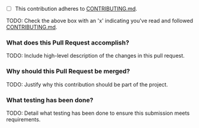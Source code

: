 - [ ] This contribution adheres to [CONTRIBUTING.md](https://github.com/ni/niveristand-scan-engine-module-libraries/blob/main/CONTRIBUTING.md).

TODO: Check the above box with an 'x' indicating you've read and followed [CONTRIBUTING.md](https://github.com/ni/niveristand-scan-engine-module-libraries/blob/main/CONTRIBUTING.md).

### What does this Pull Request accomplish?

TODO: Include high-level description of the changes in this pull request.

### Why should this Pull Request be merged?

TODO: Justify why this contribution should be part of the project.

### What testing has been done?

TODO: Detail what testing has been done to ensure this submission meets requirements.
